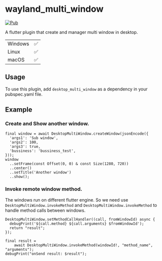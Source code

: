 # wayland_multi_window

[![Pub](https://img.shields.io/pub/v/desktop_multi_window.svg)](https://pub.dev/packages/desktop_multi_window)

A flutter plugin that create and manager multi window in desktop.

|         |     | 
|---------|-----|
| Windows | ✅   | 
| Linux   | ✅   |  
| macOS   | ✅   | 

## Usage

To use this plugin, add `desktop_multi_window` as a dependency in your pubspec.yaml file.

## Example

### Create and Show another window.

```
final window = await DesktopMultiWindow.createWindow(jsonEncode({
  'args1': 'Sub window',
  'args2': 100,
  'args3': true,
  'bussiness': 'bussiness_test',
}));
window
  ..setFrame(const Offset(0, 0) & const Size(1280, 720))
  ..center()
  ..setTitle('Another window')
  ..show();
```

### Invoke remote window method.

The windows run on different flutter engine. So we need use `DesktopMultiWindow.invokeMethod`
and `DesktopMultiWindow.invokeMethod` to handle method calls between windows.

```
DesktopMultiWindow.setMethodCallHandler((call, fromWindowId) async {
  debugPrint('${call.method} ${call.arguments} $fromWindowId');
  return "result";
});
```

```
final result =
    await DesktopMultiWindow.invokeMethod(windowId!, "method_name", "arguments");
debugPrint("onSend result: $result");
```
